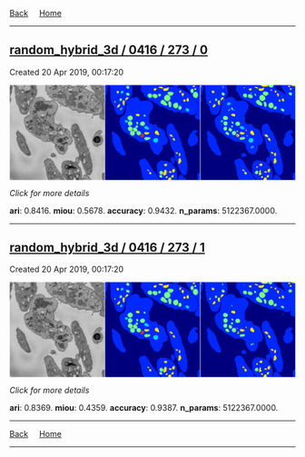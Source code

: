 
[Back](..)&nbsp;&nbsp;&nbsp;&nbsp;&nbsp;[Home](https://leapmanlab.github.io/snapshots)

---

<div class="summary"><a href="0"><h2>random_hybrid_3d / 0416 / 273 / 0</h2></a><p>Created 20 Apr 2019, 00:17:20
</p><a href="0"><img src="0/media/summary.png" align="center"></a><p>
<i>Click for more details</i>
</p></div>

**ari**: 0.8416. **miou**: 0.5678. **accuracy**: 0.9432. **n_params**: 5122367.0000. 

---

<div class="summary"><a href="1"><h2>random_hybrid_3d / 0416 / 273 / 1</h2></a><p>Created 20 Apr 2019, 00:17:20
</p><a href="1"><img src="1/media/summary.png" align="center"></a><p>
<i>Click for more details</i>
</p></div>

**ari**: 0.8369. **miou**: 0.4359. **accuracy**: 0.9387. **n_params**: 5122367.0000. 

---

[Back](..)&nbsp;&nbsp;&nbsp;&nbsp;&nbsp;[Home](https://leapmanlab.github.io/snapshots)

---
